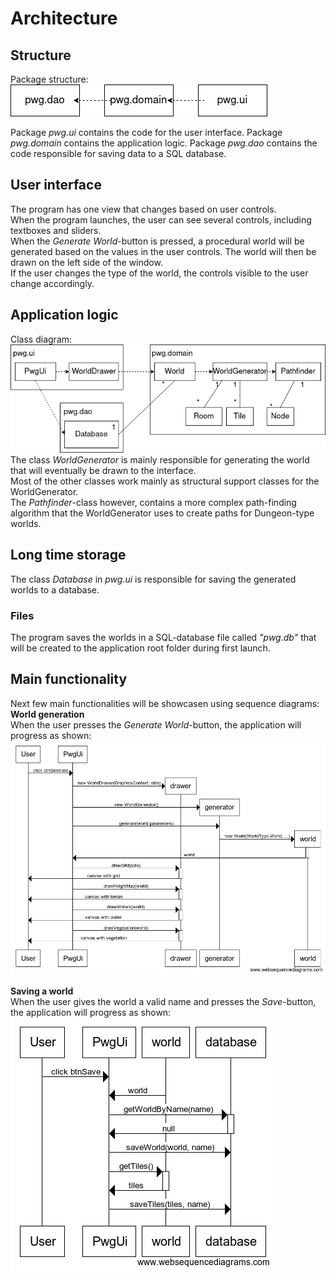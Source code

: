 # Architecture

## Structure
Package structure:  
<img src="https://github.com/hupijekku/ohte/blob/master/dokumentaatio/kuvat/Rakenne.png">  

Package _pwg.ui_ contains the code for the user interface. Package _pwg.domain_ contains the application logic. Package _pwg.dao_ contains the code responsible for saving data to a SQL database.  
## User interface
The program has one view that changes based on user controls.  
When the program launches, the user can see several controls, including textboxes and sliders.  
When the _Generate World_-button is pressed, a procedural world will be generated based on the values in the user controls. The world will then be drawn on the left side of the window.  
If the user changes the type of the world, the controls visible to the user change accordingly.  

## Application logic
Class diagram:
<img src="https://github.com/hupijekku/ohte/blob/master/dokumentaatio/kuvat/Sovelluslogiikka.png">  
The class _WorldGenerator_ is mainly responsible for generating the world that will eventually be drawn to the interface.  
Most of the other classes work mainly as structural support classes for the WorldGenerator.  
The _Pathfinder_-class however, contains a more complex path-finding algorithm that the WorldGenerator uses to create paths for Dungeon-type worlds.  

## Long time storage
The class _Database_ in _pwg.ui_ is responsible for saving the generated worlds to a database.  

### Files
The program saves the worlds in a SQL-database file called _"pwg.db"_ that will be created to the application root folder during first launch.  
## Main functionality  
Next few main functionalities will be showcasen using sequence diagrams:  
**World generation**  
When the user presses the _Generate World_-button, the application will progress as shown:  
<img src="https://github.com/hupijekku/ohte/blob/master/dokumentaatio/kuvat/Sekvenssikaavio_luo.png">  

**Saving a world**  
When the user gives the world a valid name and presses the _Save_-button, the application will progress as shown:  
<img src="https://github.com/hupijekku/ohte/blob/master/dokumentaatio/kuvat/Sekvenssikaavio_tallenna.png">  

